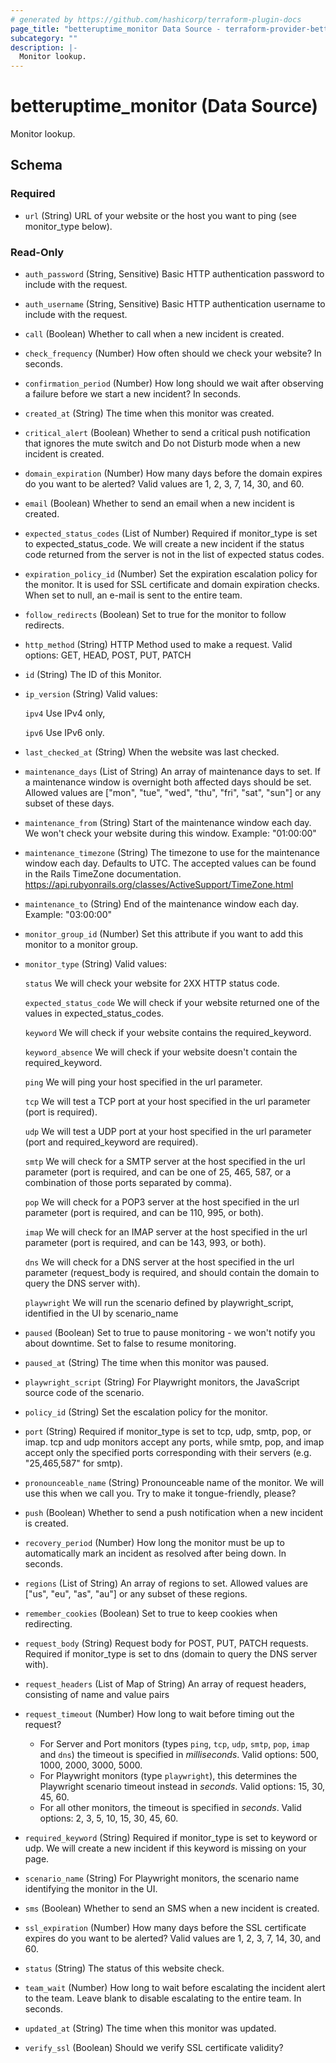 ```yaml
---
# generated by https://github.com/hashicorp/terraform-plugin-docs
page_title: "betteruptime_monitor Data Source - terraform-provider-better-uptime"
subcategory: ""
description: |-
  Monitor lookup.
---
```


# betteruptime_monitor (Data Source)

Monitor lookup.



<!-- schema generated by tfplugindocs -->
## Schema

### Required

- `url` (String) URL of your website or the host you want to ping (see monitor_type below).

### Read-Only

- `auth_password` (String, Sensitive) Basic HTTP authentication password to include with the request.
- `auth_username` (String, Sensitive) Basic HTTP authentication username to include with the request.
- `call` (Boolean) Whether to call when a new incident is created.
- `check_frequency` (Number) How often should we check your website? In seconds.
- `confirmation_period` (Number) How long should we wait after observing a failure before we start a new incident? In seconds.
- `created_at` (String) The time when this monitor was created.
- `critical_alert` (Boolean) Whether to send a critical push notification that ignores the mute switch and Do not Disturb mode when a new incident is created.
- `domain_expiration` (Number) How many days before the domain expires do you want to be alerted? Valid values are 1, 2, 3, 7, 14, 30, and 60.
- `email` (Boolean) Whether to send an email when a new incident is created.
- `expected_status_codes` (List of Number) Required if monitor_type is set to expected_status_code. We will create a new incident if the status code returned from the server is not in the list of expected status codes.
- `expiration_policy_id` (Number) Set the expiration escalation policy for the monitor. It is used for SSL certificate and domain expiration checks. When set to null, an e-mail is sent to the entire team.
- `follow_redirects` (Boolean) Set to true for the monitor to follow redirects.
- `http_method` (String) HTTP Method used to make a request. Valid options: GET, HEAD, POST, PUT, PATCH
- `id` (String) The ID of this Monitor.
- `ip_version` (String) Valid values:

    `ipv4` Use IPv4 only,

    `ipv6` Use IPv6 only.
- `last_checked_at` (String) When the website was last checked.
- `maintenance_days` (List of String) An array of maintenance days to set. If a maintenance window is overnight both affected days should be set. Allowed values are ["mon", "tue", "wed", "thu", "fri", "sat", "sun"] or any subset of these days.
- `maintenance_from` (String) Start of the maintenance window each day. We won't check your website during this window. Example: "01:00:00"
- `maintenance_timezone` (String) The timezone to use for the maintenance window each day. Defaults to UTC. The accepted values can be found in the Rails TimeZone documentation. https://api.rubyonrails.org/classes/ActiveSupport/TimeZone.html
- `maintenance_to` (String) End of the maintenance window each day. Example: "03:00:00"
- `monitor_group_id` (Number) Set this attribute if you want to add this monitor to a monitor group.
- `monitor_type` (String) Valid values:

    `status` We will check your website for 2XX HTTP status code.

	`expected_status_code` We will check if your website returned one of the values in expected_status_codes.

    `keyword` We will check if your website contains the required_keyword.

    `keyword_absence` We will check if your website doesn't contain the required_keyword.

    `ping` We will ping your host specified in the url parameter.

    `tcp` We will test a TCP port at your host specified in the url parameter
(port is required).

    `udp` We will test a UDP port at your host specified in the url parameter
(port and required_keyword are required).

    `smtp` We will check for a SMTP server at the host specified in the url parameter
(port is required, and can be one of 25, 465, 587, or a combination of those ports separated by comma).

    `pop` We will check for a POP3 server at the host specified in the url parameter
(port is required, and can be 110, 995, or both).

    `imap` We will check for an IMAP server at the host specified in the url parameter
(port is required, and can be 143, 993, or both).

    `dns` We will check for a DNS server at the host specified in the url parameter
(request_body is required, and should contain the domain to query the DNS server with).

    `playwright` We will run the scenario defined by playwright_script, identified in the UI by scenario_name
- `paused` (Boolean) Set to true to pause monitoring - we won't notify you about downtime. Set to false to resume monitoring.
- `paused_at` (String) The time when this monitor was paused.
- `playwright_script` (String) For Playwright monitors, the JavaScript source code of the scenario.
- `policy_id` (String) Set the escalation policy for the monitor.
- `port` (String) Required if monitor_type is set to tcp, udp, smtp, pop, or imap. tcp and udp monitors accept any ports, while smtp, pop, and imap accept only the specified ports corresponding with their servers (e.g. "25,465,587" for smtp).
- `pronounceable_name` (String) Pronounceable name of the monitor. We will use this when we call you. Try to make it tongue-friendly, please?
- `push` (Boolean) Whether to send a push notification when a new incident is created.
- `recovery_period` (Number) How long the monitor must be up to automatically mark an incident as resolved after being down. In seconds.
- `regions` (List of String) An array of regions to set. Allowed values are ["us", "eu", "as", "au"] or any subset of these regions.
- `remember_cookies` (Boolean) Set to true to keep cookies when redirecting.
- `request_body` (String) Request body for POST, PUT, PATCH requests. Required if monitor_type is set to dns (domain to query the DNS server with).
- `request_headers` (List of Map of String) An array of request headers, consisting of name and value pairs
- `request_timeout` (Number) How long to wait before timing out the request?
  - For Server and Port monitors (types `ping`, `tcp`, `udp`, `smtp`, `pop`, `imap` and `dns`) the timeout is specified in *milliseconds*. Valid options: 500, 1000, 2000, 3000, 5000.
  - For Playwright monitors (type `playwright`), this determines the Playwright scenario timeout instead in *seconds*. Valid options: 15, 30, 45, 60.
  - For all other monitors, the timeout is specified in *seconds*. Valid options: 2, 3, 5, 10, 15, 30, 45, 60.
- `required_keyword` (String) Required if monitor_type is set to keyword  or udp. We will create a new incident if this keyword is missing on your page.
- `scenario_name` (String) For Playwright monitors, the scenario name identifying the monitor in the UI.
- `sms` (Boolean) Whether to send an SMS when a new incident is created.
- `ssl_expiration` (Number) How many days before the SSL certificate expires do you want to be alerted? Valid values are 1, 2, 3, 7, 14, 30, and 60.
- `status` (String) The status of this website check.
- `team_wait` (Number) How long to wait before escalating the incident alert to the team. Leave blank to disable escalating to the entire team. In seconds.
- `updated_at` (String) The time when this monitor was updated.
- `verify_ssl` (Boolean) Should we verify SSL certificate validity?



